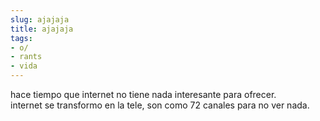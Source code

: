 ```yaml
---
slug: ajajaja  
title: ajajaja  
tags:  
- o/  
- rants  
- vida  
---
```

  
hace tiempo que internet no tiene nada interesante para ofrecer.  
internet se transformo en la tele, son como 72 canales para no ver nada.  

